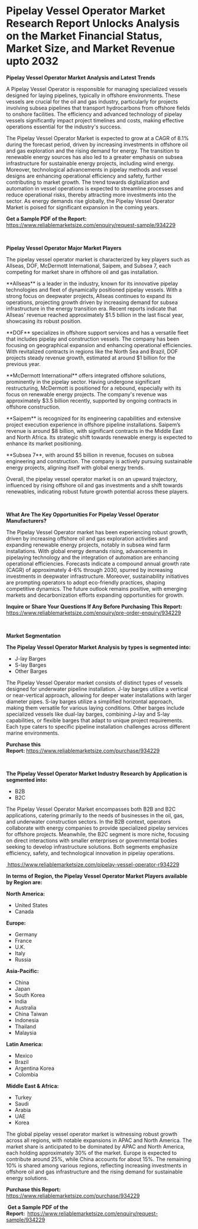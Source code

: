 <p><h1>Pipelay Vessel Operator Market Research Report Unlocks Analysis on the Market Financial Status, Market Size, and Market Revenue upto 2032</h1></p><p><strong>Pipelay Vessel Operator Market Analysis and Latest Trends</strong></p>
<p><p>A Pipelay Vessel Operator is responsible for managing specialized vessels designed for laying pipelines, typically in offshore environments. These vessels are crucial for the oil and gas industry, particularly for projects involving subsea pipelines that transport hydrocarbons from offshore fields to onshore facilities. The efficiency and advanced technology of pipelay vessels significantly impact project timelines and costs, making effective operations essential for the industry's success.</p><p>The Pipelay Vessel Operator Market is expected to grow at a CAGR of 8.1% during the forecast period, driven by increasing investments in offshore oil and gas exploration and the rising demand for energy. The transition to renewable energy sources has also led to a greater emphasis on subsea infrastructure for sustainable energy projects, including wind energy. Moreover, technological advancements in pipelay methods and vessel designs are enhancing operational efficiency and safety, further contributing to market growth. The trend towards digitalization and automation in vessel operations is expected to streamline processes and reduce operational risks, thereby attracting more investments into the sector. As energy demands rise globally, the Pipelay Vessel Operator Market is poised for significant expansion in the coming years.</p></p>
<p><strong>Get a Sample PDF of the Report:&nbsp;</strong> <a href="https://www.reliablemarketsize.com/enquiry/request-sample/934229?utm_campaign=2984&utm_medium=2&utm_source=Github&utm_content=ia&utm_term=18042025&utm_id=pipelay-vessel-operator">https://www.reliablemarketsize.com/enquiry/request-sample/934229</a></p>
<p>&nbsp;</p>
<p><strong>Pipelay Vessel Operator Major Market Players</strong></p>
<p><p>The pipelay vessel operator market is characterized by key players such as Allseas, DOF, McDermott International, Saipem, and Subsea 7, each competing for market share in offshore oil and gas installation.</p><p>**Allseas** is a leader in the industry, known for its innovative pipelay technologies and fleet of dynamically positioned pipelay vessels. With a strong focus on deepwater projects, Allseas continues to expand its operations, projecting growth driven by increasing demand for subsea infrastructure in the energy transition era. Recent reports indicate that Allseas' revenue reached approximately $1.5 billion in the last fiscal year, showcasing its robust position.</p><p>**DOF** specializes in offshore support services and has a versatile fleet that includes pipelay and construction vessels. The company has been focusing on geographical expansion and enhancing operational efficiencies. With revitalized contracts in regions like the North Sea and Brazil, DOF projects steady revenue growth, estimated at around $1 billion for the previous year.</p><p>**McDermott International** offers integrated offshore solutions, prominently in the pipelay sector. Having undergone significant restructuring, McDermott is positioned for a rebound, especially with its focus on renewable energy projects. The company's revenue was approximately $3.5 billion recently, supported by ongoing contracts in offshore construction.</p><p>**Saipem** is recognized for its engineering capabilities and extensive project execution experience in offshore pipeline installations. Saipem’s revenue is around $8 billion, with significant contracts in the Middle East and North Africa. Its strategic shift towards renewable energy is expected to enhance its market positioning.</p><p>**Subsea 7**, with around $5 billion in revenue, focuses on subsea engineering and construction. The company is actively pursuing sustainable energy projects, aligning itself with global energy trends.</p><p>Overall, the pipelay vessel operator market is on an upward trajectory, influenced by rising offshore oil and gas investments and a shift towards renewables, indicating robust future growth potential across these players.</p></p>
<p>&nbsp;</p>
<p><strong>What Are The Key Opportunities For Pipelay Vessel Operator Manufacturers?</strong></p>
<p><p>The Pipelay Vessel Operator market has been experiencing robust growth, driven by increasing offshore oil and gas exploration activities and expanding renewable energy projects, notably in subsea wind farm installations. With global energy demands rising, advancements in pipelaying technology and the integration of automation are enhancing operational efficiencies. Forecasts indicate a compound annual growth rate (CAGR) of approximately 4-6% through 2030, spurred by increasing investments in deepwater infrastructure. Moreover, sustainability initiatives are prompting operators to adopt eco-friendly practices, shaping competitive dynamics. The future outlook remains positive, with emerging markets and decarbonization efforts expanding opportunities for growth.</p></p>
<p><strong>Inquire or Share Your Questions If Any Before Purchasing This Report:</strong> <a href="https://www.reliablemarketsize.com/enquiry/pre-order-enquiry/934229?utm_campaign=2984&utm_medium=2&utm_source=Github&utm_content=ia&utm_term=18042025&utm_id=pipelay-vessel-operator">https://www.reliablemarketsize.com/enquiry/pre-order-enquiry/934229</a></p>
<p>&nbsp;</p>
<p><strong>Market Segmentation</strong></p>
<p><strong>The Pipelay Vessel Operator Market Analysis by types is segmented into:</strong></p>
<p><ul><li>J-lay Barges</li><li>S-lay Barges</li><li>Other Barges</li></ul></p>
<p><p>The Pipelay Vessel Operator market consists of distinct types of vessels designed for underwater pipeline installation. J-lay barges utilize a vertical or near-vertical approach, allowing for deeper water installations with larger diameter pipes. S-lay barges utilize a simplified horizontal approach, making them versatile for various laying conditions. Other barges include specialized vessels like dual-lay barges, combining J-lay and S-lay capabilities, or flexible barges that adapt to unique project requirements. Each type caters to specific pipeline installation challenges across different marine environments.</p></p>
<p><strong>Purchase this Report:&nbsp;</strong><a href="https://www.reliablemarketsize.com/purchase/934229?utm_campaign=2984&utm_medium=2&utm_source=Github&utm_content=ia&utm_term=18042025&utm_id=pipelay-vessel-operator">https://www.reliablemarketsize.com/purchase/934229</a></p>
<p>&nbsp;</p>
<p><strong>The Pipelay Vessel Operator Market Industry Research by Application is segmented into:</strong></p>
<p><ul><li>B2B</li><li>B2C</li></ul></p>
<p><p>The Pipelay Vessel Operator Market encompasses both B2B and B2C applications, catering primarily to the needs of businesses in the oil, gas, and underwater construction sectors. In the B2B context, operators collaborate with energy companies to provide specialized pipelay services for offshore projects. Meanwhile, the B2C segment is more niche, focusing on direct interactions with smaller enterprises or governmental bodies seeking to develop infrastructure solutions. Both segments emphasize efficiency, safety, and technological innovation in pipelay operations.</p></p>
<p><a href="https://www.reliablemarketsize.com/pipelay-vessel-operator-r934229?utm_campaign=2984&utm_medium=2&utm_source=Github&utm_content=ia&utm_term=18042025&utm_id=pipelay-vessel-operator">&nbsp;https://www.reliablemarketsize.com/pipelay-vessel-operator-r934229</a></p>
<p><strong>In terms of Region, the Pipelay Vessel Operator Market Players available by Region are:</strong></p>
<p>
    <p> <strong> North America: </strong>
        <ul>
            <li>United States</li>
            <li>Canada</li>
        </ul>
        </p> 
    <p> <strong> Europe: </strong>
        <ul>
            <li>Germany</li>
            <li>France</li>
            <li>U.K.</li>
            <li>Italy</li>
            <li>Russia</li>
        </ul>
        </p> 
    <p> <strong> Asia-Pacific: </strong>
        <ul>
            <li>China</li>
            <li>Japan</li>
            <li>South Korea</li>
            <li>India</li>
            <li>Australia</li>
            <li>China Taiwan</li>
            <li>Indonesia</li>
            <li>Thailand</li>
            <li>Malaysia</li>
        </ul>
        </p> 
    <p> <strong> Latin America: </strong>
        <ul>
            <li>Mexico</li>
            <li>Brazil</li>
            <li>Argentina Korea</li>
            <li>Colombia</li>
        </ul>
        </p> 
    <p> <strong> Middle East & Africa: </strong>
        <ul>
            <li>Turkey</li>
            <li>Saudi</li>
            <li>Arabia</li>
            <li>UAE</li>
            <li>Korea</li>
        </ul>
    </p>
    </p>
<p><p>The global pipelay vessel operator market is witnessing robust growth across all regions, with notable expansions in APAC and North America. The market share is anticipated to be dominated by APAC and North America, each holding approximately 30% of the market. Europe is expected to contribute around 25%, while China accounts for about 15%. The remaining 10% is shared among various regions, reflecting increasing investments in offshore oil and gas infrastructure and the rising demand for sustainable energy solutions.</p></p>
<p><strong>Purchase this Report: </strong><a href="https://www.reliablemarketsize.com/purchase/934229?utm_campaign=2984&utm_medium=2&utm_source=Github&utm_content=ia&utm_term=18042025&utm_id=pipelay-vessel-operator">https://www.reliablemarketsize.com/purchase/934229</a></p>
<p>&nbsp;<strong>Get a Sample PDF of the Report:&nbsp;&nbsp;</strong><a href="https://www.reliablemarketsize.com/enquiry/request-sample/934229?utm_campaign=2984&utm_medium=2&utm_source=Github&utm_content=ia&utm_term=18042025&utm_id=pipelay-vessel-operator">https://www.reliablemarketsize.com/enquiry/request-sample/934229</a></p>
<p><strong></strong></p>
<p><p></p><p></p><p></p></p>